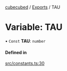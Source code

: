 [cubecubed](/reference/README.md) / [Exports](/reference/modules.md) / TAU

# Variable: TAU

• `Const` **TAU**: `number`

#### Defined in

[src/constants.ts:30](https://github.com/imaphatduc/cubecubed/blob/cb0c39f/src/constants.ts#L30)
